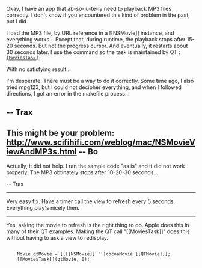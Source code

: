 Okay, I have an app that ab-so-lu-te-ly need to playback MP3 files correctly. I don't know if you encountered this kind of problem in the past, but I did.

I load the MP3 file, by URL reference in a [[NSMovie]] instance, and everything works... Except that, during runtime, the playback stops after 15-20 seconds. But not the progress cursor. And eventually, it restarts about 30 seconds later. I use the command so the task is maintained by QT :
<code>
[[MoviesTask]](qtMovie,0);
</code>

With no satisfying result...

I'm desperate. There must be a way to do it correctly. Some time ago, I also tried mpg123, but I could not decipher everything, and when I followed directions, I got an error in the makefile process...

-- Trax
----
This might be your problem: http://www.scifihifi.com/weblog/mac/NSMovieViewAndMP3s.html  -- Bo
----

Actually, it did not help. I ran the sample code "as is" and it did not work properly. The MP3 obtinately stops after 10-20-30 seconds...

-- Trax

----

Very easy fix. Have a timer call the view to refresh every 5 seconds. Everything play's nicely then.

----

Yes, asking the movie to refresh is the right thing to do. Apple does this in many of their QT examples. Making the QT call "[[MoviesTask]]" does this without having to ask a view to redisplay.

<code>
    Movie qtMovie = [([[NSMovie]] '')cocoaMovie [[QTMovie]]];
    [[MoviesTask]](qtMovie, 0);
</code>